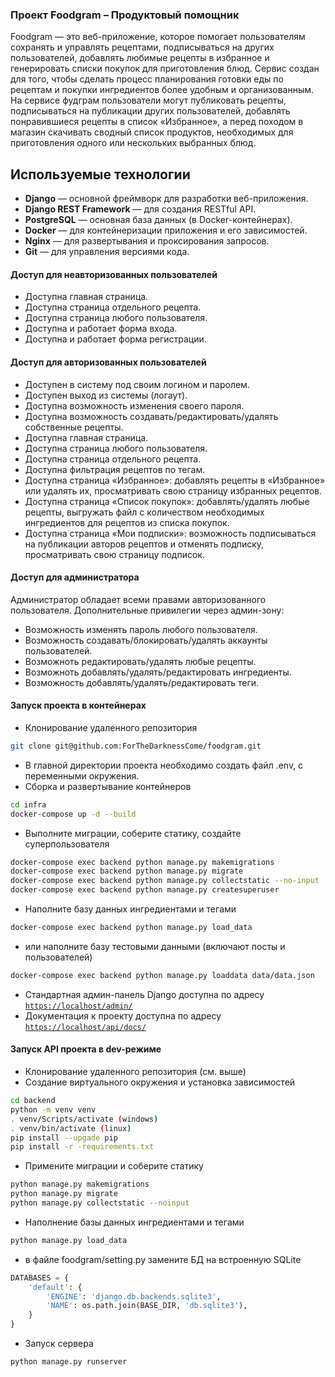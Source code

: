 ### Проект Foodgram – Продуктовый помощник
Foodgram — это веб-приложение, которое помогает пользователям сохранять и управлять рецептами, 
подписываться на других пользователей, добавлять любимые рецепты в избранное и генерировать списки покупок для приготовления блюд. 
Сервис создан для того, чтобы сделать процесс планирования готовки еды по рецептам и покупки ингредиентов более удобным и организованным.
На сервисе фудграм пользователи могут публиковать рецепты, подписываться на публикации других пользователей, 
добавлять понравившиеся рецепты в список «Избранное», а перед походом в магазин скачивать сводный список продуктов, 
необходимых для приготовления одного или нескольких выбранных блюд.

## Используемые технологии
- **Django** — основной фреймворк для разработки веб-приложения.
- **Django REST Framework** — для создания RESTful API.
- **PostgreSQL** — основная база данных (в Docker-контейнерах).
- **Docker** — для контейнеризации приложения и его зависимостей.
- **Nginx** — для развертывания и проксирования запросов.
- **Git** — для управления версиями кода.

#### Доступ для неавторизованных пользователей
- Доступна главная страница.
- Доступна страница отдельного рецепта.
- Доступна страница любого пользователя.
- Доступна и работает форма входа.
- Доступна и работает форма регистрации.
#### Доступ для авторизованных пользователей
- Доступен в систему под своим логином и паролем.
- Доступен выход из системы (логаут).
- Доступна возможность изменения своего пароля.
- Доступна возможность создавать/редактировать/удалять собственные рецепты.
- Доступна главная страница.
- Доступна страница любого пользователя.
- Доступна страница отдельного рецепта.
- Доступна фильтрация рецептов по тегам.
- Доступна страница «Избранное»: добавлять рецепты в «Избранное» или удалять их, просматривать свою страницу избранных рецептов.
- Доступна страница «Список покупок»: добавлять/удалять любые рецепты, выгружать файл с количеством необходимых ингредиентов для рецептов из списка покупок.
- Доступна страница «Мои подписки»: возможность подписываться на публикации авторов рецептов и отменять подписку, просматривать свою страницу подписок.
#### Доступ для администратора
Администратор обладает всеми правами авторизованного пользователя.
Дополнительные привилегии через админ-зону:
- Возможность изменять пароль любого пользователя.
- Возможность создавать/блокировать/удалять аккаунты пользователей.
- Возможноть редактировать/удалять любые рецепты.
- Возможноть добавлять/удалять/редактировать ингредиенты.
- Возможность добавлять/удалять/редактировать теги.

#### Запуск проекта в контейнерах

- Клонирование удаленного репозитория
```bash
git clone git@github.com:ForTheDarknessCome/foodgram.git
```
- В главной директории проекта необходимо создать файл .env, с переменными окружения.
- Сборка и развертывание контейнеров
```bash
cd infra
docker-compose up -d --build
```
- Выполните миграции, соберите статику, создайте суперпользователя
```bash
docker-compose exec backend python manage.py makemigrations
docker-compose exec backend python manage.py migrate
docker-compose exec backend python manage.py collectstatic --no-input
docker-compose exec backend python manage.py createsuperuser
```
- Наполните базу данных ингредиентами и тегами
```bash
docker-compose exec backend python manage.py load_data
```
- или наполните базу тестовыми данными (включают посты и пользователей)
```bash
docker-compose exec backend python manage.py loaddata data/data.json 
```
- Стандартная админ-панель Django доступна по адресу [`https://localhost/admin/`](https://localhost/admin/)
- Документация к проекту доступна по адресу [`https://localhost/api/docs/`](`https://localhost/api/docs/`)

#### Запуск API проекта в dev-режиме

- Клонирование удаленного репозитория (см. выше)
- Создание виртуального окружения и установка зависимостей
```bash
cd backend
python -m venv venv
. venv/Scripts/activate (windows)
. venv/bin/activate (linux)
pip install --upgade pip
pip install -r -requirements.txt
```
- Примените миграции и соберите статику
```bash
python manage.py makemigrations
python manage.py migrate
python manage.py collectstatic --noinput
```
- Наполнение базы данных ингредиентами и тегами
```bash
python manage.py load_data
```
- в файле foodgram/setting.py замените БД на встроенную SQLite
```python
DATABASES = {
    'default': {
        'ENGINE': 'django.db.backends.sqlite3',
        'NAME': os.path.join(BASE_DIR, 'db.sqlite3'),
    }
}
```

- Запуск сервера
```bash
python manage.py runserver 
```